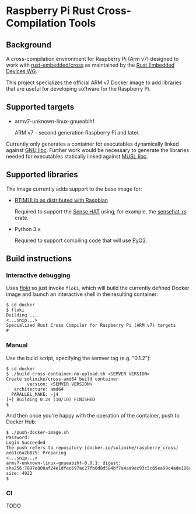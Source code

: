 # Raspberry Pi Rust Cross-Compilation Tools

## Background

A cross-compilation environment for Raspberry Pi (Arm v7) designed to work with
[rust-embedded/cross](https://github.com/rust-embedded/cross) as maintained by the
[Rust Embedded Devices WG](https://github.com/rust-embedded/wg).

This project specializes the official ARM v7 Docker image to add libraries that are
useful for developing software for the Raspberry Pi.

## Supported targets

* armv7-unknown-linux-gnueabihf

  ARM v7 - second generation Raspberry Pi and later.

Currently only generates a container for executables dynamically linked against
[GNU libc](https://www.gnu.org/software/libc/).  Further work would be necessary to
generate the libraries needed for executables statically linked against
[MUSL libc](https://musl.libc.org/about.html).

## Supported libraries

The image currently adds support to the base image for:

* [RTIMULib as distributed with Raspbian](https://github.com/RPi-Distro/RTIMULib)
  
  Required to support the [Sense HAT](https://www.raspberrypi.org/products/sense-hat/)
  using, for example, the [sensehat-rs](https://crates.io/crates/sensehat) crate.

* Python 3.x

  Required to support compiling code that will use [PyO3](https://pyo3.rs/).

## Build instructions

### Interactive debugging

Uses [floki](https://metaswitch.github.io/floki/) so just invoke `floki`, which will
build the currently defined Docker image and launch an interactive shell in the
resulting container:

```console
$ cd docker
$ floki
Building ... 
<...snip...>
Specialized Rust Cross Compiler for Raspberry Pi (ARM v7) targets
# 
```

### Manual

Use the build script, specifying the semver tag (e.g. "0.1.2"):

```console
$ cd docker
$ ./build-cross-container-no-upload.sh <SEMVER VERSION>
Create solimike/cross-amd64 build container
        version: <SEMVER VERSION>
   architecture: amd64
  PARALLEL_MAKE: -j4
[+] Building 0.2s (10/10) FINISHED           
$ 
```

And then once you're happy with the operation of the container, push to Docker Hub:

```console
$ ./push-docker-image.sh
Password: 
Login Succeeded
The push refers to repository [docker.io/solimike/raspberry_cross]
ae61c6a2b875: Preparing 
<...snip...>
armv7-unknown-linux-gnueabihf-0.0.1: digest: sha256:7897e808af24e1dfec697ac27fb0d8d584bf7a4aa9ec93c5c65ea99c4ade186c size: 4922
$
```

### CI

TODO
